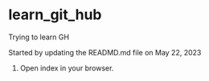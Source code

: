 # learn_git_hub

Trying to learn GH

Started by updating the READMD.md file
on May 22, 2023

1. Open index in your browser.


